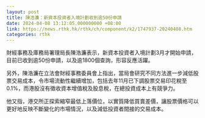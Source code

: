 ```yaml
---
layout: post
title: 陳浩濂：新資本投資者入境計劃收到逾50份申請
date: 2024-04-08 13:12:05.000000000 +08:00
link: https://news.rthk.hk/rthk/ch/component/k2/1747937-20240408.htm
categories: rthk
---
```


財經事務及庫務局署理局長陳浩濂表示，新資本投資者入境計劃3月才開始申請，目前已收到逾50份申請，以及逾1800個查詢，形容反應活躍。

另外，陳浩濂在立法會財經事務委員會上指出，當局會研究不同方法進一步減低股票交易成本，令市場流動性繼續增加，包括去年11月已下調股票交易印花稅至0.1%，而港股沒有徵收資本增值稅及股息稅，在總投資成本上有競爭力。

他又指，港交所正探索縮窄最低上落價位，以實質降低買賣差價，讓股票價格可以更好地反映不斷變化的市場情況，以及減低投資者間接的交易成本。
